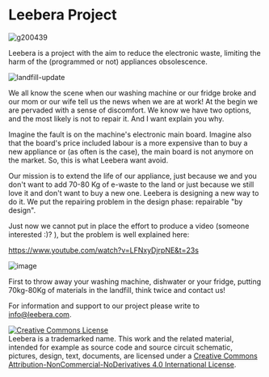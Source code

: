 # Leebera Project


![g200439](https://user-images.githubusercontent.com/92993315/201169925-91713df9-bae3-4c6f-8e6a-18438745ea28.png)




Leebera is a project with the aim to reduce the electronic waste, limiting the harm of the (programmed or not) appliances obsolescence. 

![landfill-update](https://user-images.githubusercontent.com/92993315/200126288-36990d4c-56aa-498e-9295-b628ed038752.jpg)


We all know the scene when our washing machine or our fridge broke and our mom or our wife tell us the news when we are at work! At the begin we are pervaded with a sense of discomfort. We know we have two options, and the most likely is not to repair it. And I want explain you why.

Imagine the fault is on the machine's electronic main board. Imagine also that the board's price included labour is a more expensive than to buy a new appliance or (as often is the case), the main board is not anymore on the market. So, this is what Leebera want avoid.

Our mission is to extend the life of our appliance, just because we and you don't want to add 70-80 Kg of e-waste to the land or just because we still love it and don't want to buy a new one. Leebera is designing a new way to do it. We put the repairing problem in the design phase: repairable "by design". 

Just now we cannot put in place the effort to produce a video (someone interested :)? ), but the problem is well explained here: 

https://www.youtube.com/watch?v=LFNxyDjrpNE&t=23s


![image](https://user-images.githubusercontent.com/92993315/200180736-bb27b545-80ba-4369-9ed9-4222a38d35fc.png)


First to throw away your washing machine, dishwater or your fridge, putting 70kg-80Kg of materials in the landfill, think twice and contact us!

For information and support to our project please write to info@leebera.com.


<a rel="license" href="http://creativecommons.org/licenses/by-nc-nd/4.0/"><img alt="Creative Commons License" style="border-width:0" src="https://i.creativecommons.org/l/by-nc-nd/4.0/88x31.png" /></a><br />Leebera is a trademarked name. This work and the related material, intended for example as source code and source circuit schematic, pictures, design, text, documents, are licensed under a <a rel="license" href="http://creativecommons.org/licenses/by-nc-nd/4.0/">Creative Commons Attribution-NonCommercial-NoDerivatives 4.0 International License</a>.
